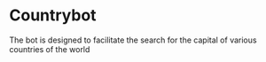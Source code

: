 # Countrybot
The bot is designed to facilitate the search for the capital of various countries of the world
